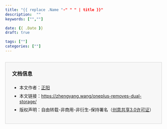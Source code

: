 ```yaml
---
title: "{{ replace .Name "-" " " | title }}"
description:  ""
keywords: ["",""]

date: {{ .Date }}
draft: true

tags: [""]
categories: [""]
---
```




























<div style="margin-top:2em;padding:0 1.5em;border:1px solid #d3d3d3;background-color:#f7f7f7">
    <h3>文档信息</h3>
    <ul style="padding-bottom:1.5em;">
        <li style="padding-top:0.5em;">本文作者：<a href="https://zhengyang.wang/" target="_blank">正阳</a></li>
        <li style="padding-top:0.5em;">本文链接：<a href="https://zhengyang.wang/oneplus-removes-dual-storage/" target="_blank">https://zhengyang.wang/oneplus-removes-dual-storage/</a></li>
        <li style="padding-top:0.5em;">版权声明：自由转载-非商用-非衍生-保持署名（<a href="http://creativecommons.org/licenses/by-nc-nd/3.0/deed.zh" target="_blank">创意共享3.0许可证</a>）</li>
    </ul>
</div>